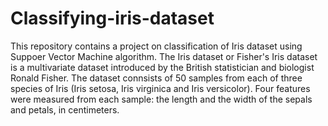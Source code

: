 # Classifying-iris-dataset
This repository contains a project on classification of Iris dataset using Suppoer Vector Machine algorithm. The Iris dataset or Fisher's Iris dataset is a multivariate dataset introduced by the British statistician and biologist Ronald Fisher. The dataset connsists of 50 samples from each of three species of Iris (Iris setosa, Iris virginica and Iris versicolor). Four features were measured from each sample: the length and the width of the sepals and petals, in centimeters. 
